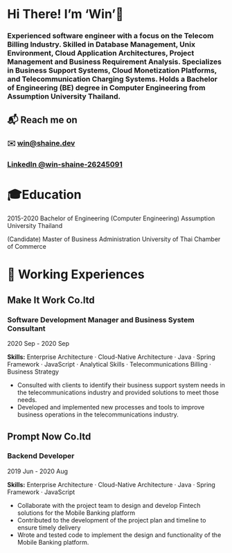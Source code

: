 # Hi There! I’m ‘Win’👋

### Experienced software engineer with a focus on the Telecom Billing Industry. Skilled in Database Management, Unix Environment, Cloud Application Architectures, Project Management and Business Requirement Analysis. Specializes in Business Support Systems, Cloud Monetization Platforms, and Telecommunication Charging Systems. Holds a Bachelor of Engineering (BE) degree in Computer Engineering from Assumption University Thailand.

## 📬 Reach me on

### ✉️ win@shaine.dev

### **[LinkedIn @win-shaine-26245091](https://www.linkedin.com/in/win-shaine-26245091/)**

# 🎓Education

2015-2020 Bachelor of Engineering (Computer Engineering)
Assumption University Thailand

(Candidate) Master of Business Administration
University of Thai Chamber of Commerce

# 💼 Working Experiences

## **Make It Work Co.ltd**

### **Software Development Manager and Business System Consultant**

2020 Sep - 2020 Sep

**Skills:**
 Enterprise Architecture · Cloud-Native Architecture · Java · Spring Framework · JavaScript · Analytical Skills · Telecommunications Billing · Business Strategy

- Consulted with clients to identify their business support system needs in the telecommunications industry and provided solutions to meet those needs.
- Developed and implemented new processes and tools to improve business operations in the telecommunications industry.

## **Prompt Now Co.ltd**

### **Backend Developer**

2019 Jun - 2020 Aug

**Skills:**
 Enterprise Architecture · Cloud-Native Architecture · Java · Spring Framework · JavaScript

- Collaborate with the project team to design and develop Fintech solutions for the Mobile Banking platform
- Contributed to the development of the project plan and timeline to ensure timely delivery
- Wrote and tested code to implement the design and functionality of the Mobile Banking platform.
